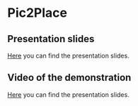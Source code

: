 # Pic2Place

## Presentation slides
[Here](https://docs.google.com/presentation/d/13hbbrFV30H48uJDZ_3en6V--ZpisUulAzGnREZOygC4/edit?usp=sharing) you can find the presentation slides. 

## Video of the demonstration
[Here](https://drive.google.com/open?id=17vQe36pTQK-mB9EIcuurxmk4W0Eit8H2) you can find the presentation slides.
